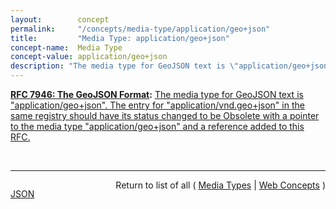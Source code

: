 ```yaml
---
layout:        concept
permalink:     "/concepts/media-type/application/geo+json"
title:         "Media Type: application/geo+json"
concept-name:  Media Type
concept-value: application/geo+json
description: "The media type for GeoJSON text is \"application/geo+json\". The entry for \"application/vnd.geo+json\" in the same registry should have its status changed to be Obsolete with a pointer to the media type \"application/geo+json\" and a reference added to this RFC."
---
```


**[RFC 7946: The GeoJSON Format](/specs/IETF/RFC/7946 "GeoJSON is a geospatial data interchange format based on JavaScript Object Notation (JSON). It defines several types of JSON objects and the manner in which they are combined to represent data about geographic features, their properties, and their spatial extents. GeoJSON uses a geographic coordinate reference system, World Geodetic System 1984, and units of decimal degrees."):** [The media type for GeoJSON text is "application/geo+json". The entry for "application/vnd.geo+json" in the same registry should have its status changed to be Obsolete with a pointer to the media type "application/geo+json" and a reference added to this RFC.](http://tools.ietf.org/html/rfc7946#section-12 "Read documentation for Media Type &#34;application/geo+json&#34;")

<br/>
<hr/>

<p style="float : left"><a href="./application/geo+json.json" title="JSON representing this particular Web Concept value">JSON</a></p>
<p style="text-align: right">Return to list of all ( <a href="../media-types">Media Types</a> | <a href="../">Web Concepts</a> )</p>
